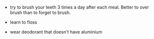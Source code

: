- try to brush your teeth 3 times a day
after each meal. Better to over brush than to forget to brush.

- learn to floss

- wear deodorant that doesn't have aluminium

